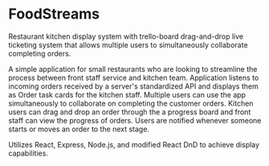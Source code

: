 # FoodStreams
Restaurant kitchen display system with trello-board drag-and-drop live ticketing system that allows multiple users to simultaneously collaborate completing orders.

A simple application for small restaurants who are looking to streamline the process between front staff service and kitchen team. Application listens to incoming orders received by a server's standardized API and displays them as Order task cards for the kitchen staff. Multiple users can use the app simultaneously to collaborate on completing the customer orders. Kitchen users can drag and drop an order through the a progress board and front staff can view the progress of orders. Users are notified whenever someone starts or moves an order to the next stage.

Utilizes React, Express, Node.js, and modified React DnD to achieve display capabilities.

